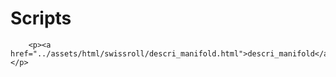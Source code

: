 # Scripts

```@raw html
    <p><a href="../assets/html/swissroll/descri_manifold.html">descri_manifold</a></p>
```

